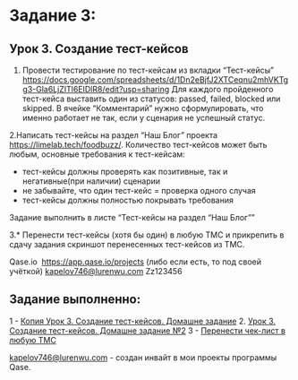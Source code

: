 # Задание 3:
 
## Урок 3. Создание тест-кейсов

 1. Провести тестирование по тест-кейсам из вкладки “Тест-кейсы” https://docs.google.com/spreadsheets/d/1Dn2eBjfJ2XTCeqnu2mhVKTgg3-Gla6LjZITl6EIDlR8/edit?usp=sharing
Для каждого пройденного тест-кейса выставить один из статусов: passed, failed, blocked или skipped. В ячейке “Комментарий” нужно сформулировать, что именно работает не так, если у сценария не успешный статус.

2.Написать тест-кейсы на раздел “Наш Блог” проекта https://limelab.tech/foodbuzz/. Количество тест-кейсов может быть любым, основные требования к тест-кейсам:
- тест-кейсы должны проверять как позитивные, так и негативные(при наличии) сценарии
- не забывайте, что один тест-кейс = проверка одного случая
- тест-кейсы должны полностью покрывать требования

Задание выполнить в листе “Тест-кейсы на раздел “Наш Блог””

3.* Перенести тест-кейсы (хотя бы один) в любую ТМС и прикрепить в сдачу задания скриншот перенесенных тест-кейсов из ТМС.

Qase.io  https://app.qase.io/projects (либо если есть, то под своей учёткой)
kapelov746@lurenwu.com
Zz123456


## Задание выполненно:

1 - [Копия Урок 3. Создание тест-кейсов. Домашне задание](https://docs.google.com/spreadsheets/d/1LmcpQU-qWjWDQS44LvGNvq_F4FrNEd2A5UA3HXvNgcQ/edit?usp=sharing)
2.  [Урок 3. Создание тест-кейсов. Домашне задание №2](https://docs.google.com/spreadsheets/d/1LRwv579sLtIFYNGxizkoQRt-gSJV3QSs8dUWJcfjPDk/edit?usp=sharing)
3 - [Перенести чек-лист в любую ТМС]()

kapelov746@lurenwu.com - создан инвайт в мои проекты программы Qase.  
